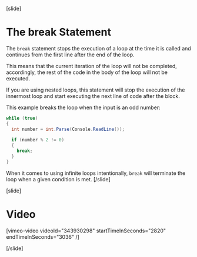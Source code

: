 [slide]
# The break Statement
The `break` statement stops the execution of a loop at the time it is called and continues from the first line after the end of the loop.

This means that the current iteration of the loop will not be completed, accordingly, the rest of the code in the body of the loop will not be executed.

If you are using nested loops, this statement will stop the execution of the innermost loop and start executing the next line of code after the block.

This example breaks the loop when the input is an odd number:
```csharp
while (true)
{
  int number = int.Parse(Console.ReadLine());
  
  if (number % 2 != 0)
  {
    break;
  }
}
```
When it comes to using infinite loops intentionally, `break` will terminate the loop when a given condition is met.
[/slide]

[slide]
# Video

[vimeo-video videoId="343930298" startTimeInSeconds="2820" endTimeInSeconds="3036" /]

[/slide]